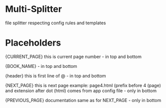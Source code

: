 # Multi-Splitter
file splitter respecting config rules and templates


# Placeholders

{CURRENT_PAGE} this is current page number - in top and bottom

{BOOK_NAME} - in top and bottom

{header} this is first line of @ - in top and bottom

{NEXT_PAGE} this is next page example: page4.html (prefix before 4 (page) and extension after dot (html) comes from app config file  - only in bottom

{PREVIOUS_PAGE} documentation same as for NEXT_PAGE - only in bottom
